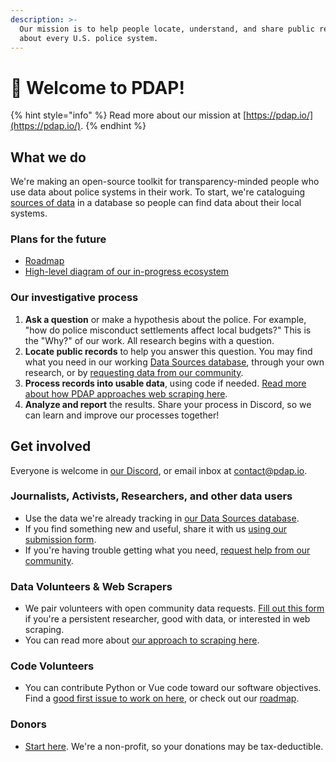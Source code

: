 ```yaml
---
description: >-
  Our mission is to help people locate, understand, and share public records
  about every U.S. police system.
---
```


# 👋 Welcome to PDAP!

{% hint style="info" %}
Read more about our mission at [https://pdap.io/](https://pdap.io/).
{% endhint %}

## What we do

We're making an open-source toolkit for transparency-minded people who use data about police systems in their work. To start, we're cataloguing [sources of data](activities/data-sources/) in a database so people can find data about their local systems.

### Plans for the future

* [Roadmap](https://github.com/orgs/Police-Data-Accessibility-Project/projects/24https:/github.com/orgs/Police-Data-Accessibility-Project/projects/24)
* [High-level diagram of our in-progress ecosystem](https://www.figma.com/file/19axhLZb0ejtlOWSFZcNAc/High-level-technical-diagram?type=whiteboard\&node-id=0%3A1\&t=Q51wVP3gfK4aSlED-1)

### Our investigative process

1. **Ask a question** or make a hypothesis about the police. For example, "how do police misconduct settlements affect local budgets?" This is the "Why?" of our work. All research begins with a question.
2. **Locate public records** to help you answer this question. You may find what you need in our working [Data Sources database](activities/data-sources/explore-data-sources.md), through your own research, or by [requesting data from our community](activities/data-sources/request-data.md).
3. **Process records into usable data**, using code if needed. [Read more about how PDAP approaches web scraping here](activities/data-scraping/).
4. **Analyze and report** the results. Share your process in Discord, so we can learn and improve our processes together!

## Get involved

Everyone is welcome in [our Discord](https://discord.gg/wMqex8nKZJ), or email inbox at [contact@pdap.io](mailto:contact@pdap.io).

### Journalists, Activists, Researchers, and other data users

* Use the data we're already tracking in [our Data Sources database](activities/data-sources/explore-data-sources.md).
* If you find something new and useful, share it with us [using our submission form](activities/share-data/contribute-data-sources.md).&#x20;
* If you're having trouble getting what you need, [request help from our community](activities/data-sources/request-data.md).

### Data Volunteers & Web Scrapers

* We pair volunteers with open community data requests. [Fill out this form](https://airtable.com/shrS4PAZTYVT1zSq8) if you're a persistent researcher, good with data, or interested in web scraping.
* You can read more about [our approach to scraping here](activities/data-scraping/our-approach-to-scraping.md).

### Code Volunteers

* You can contribute Python or Vue code toward our software objectives. Find a [good first issue to work on here](https://github.com/orgs/Police-Data-Accessibility-Project/projects/25/views/1), or check out our [roadmap](https://github.com/orgs/Police-Data-Accessibility-Project/projects/24/views/1).

### Donors

* [Start here](https://pdap.io/contribute.html). We're a non-profit, so your donations may be tax-deductible.
